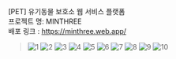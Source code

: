 [PET] 유기동물 보호소 웹 서비스 플랫폼 <br>
프로젝트 명: MINTHREE<br>
배포 링크 : https://minthree.web.app/

> ![1](https://private-user-images.githubusercontent.com/149347120/309606597-5b6b0baa-a58b-4731-abc3-e1e8fea4033f.jpg?jwt=eyJhbGciOiJIUzI1NiIsInR5cCI6IkpXVCJ9.eyJpc3MiOiJnaXRodWIuY29tIiwiYXVkIjoicmF3LmdpdGh1YnVzZXJjb250ZW50LmNvbSIsImtleSI6ImtleTUiLCJleHAiOjE3MDk1MTgwODIsIm5iZiI6MTcwOTUxNzc4MiwicGF0aCI6Ii8xNDkzNDcxMjAvMzA5NjA2NTk3LTViNmIwYmFhLWE1OGItNDczMS1hYmMzLWUxZThmZWE0MDMzZi5qcGc_WC1BbXotQWxnb3JpdGhtPUFXUzQtSE1BQy1TSEEyNTYmWC1BbXotQ3JlZGVudGlhbD1BS0lBVkNPRFlMU0E1M1BRSzRaQSUyRjIwMjQwMzA0JTJGdXMtZWFzdC0xJTJGczMlMkZhd3M0X3JlcXVlc3QmWC1BbXotRGF0ZT0yMDI0MDMwNFQwMjAzMDJaJlgtQW16LUV4cGlyZXM9MzAwJlgtQW16LVNpZ25hdHVyZT03NjI5YjJkZDI5ZTJjOGFmZTYzZTI3YzNmMzdkMTliZjhjNTIzNDBlNjQ4MGEwY2RiMjJlM2RiMDQ5ZWZhYzFmJlgtQW16LVNpZ25lZEhlYWRlcnM9aG9zdCZhY3Rvcl9pZD0wJmtleV9pZD0wJnJlcG9faWQ9MCJ9.pB0bUpAwNJsDQYzPP5TQ9SKdgDqTbZe1BHjmxew3lzw) ![2](https://private-user-images.githubusercontent.com/149347120/309606366-797ed64c-fd75-42a8-9bfb-29186a53c889.jpg?jwt=eyJhbGciOiJIUzI1NiIsInR5cCI6IkpXVCJ9.eyJpc3MiOiJnaXRodWIuY29tIiwiYXVkIjoicmF3LmdpdGh1YnVzZXJjb250ZW50LmNvbSIsImtleSI6ImtleTUiLCJleHAiOjE3MDk1MTgwODIsIm5iZiI6MTcwOTUxNzc4MiwicGF0aCI6Ii8xNDkzNDcxMjAvMzA5NjA2MzY2LTc5N2VkNjRjLWZkNzUtNDJhOC05YmZiLTI5MTg2YTUzYzg4OS5qcGc_WC1BbXotQWxnb3JpdGhtPUFXUzQtSE1BQy1TSEEyNTYmWC1BbXotQ3JlZGVudGlhbD1BS0lBVkNPRFlMU0E1M1BRSzRaQSUyRjIwMjQwMzA0JTJGdXMtZWFzdC0xJTJGczMlMkZhd3M0X3JlcXVlc3QmWC1BbXotRGF0ZT0yMDI0MDMwNFQwMjAzMDJaJlgtQW16LUV4cGlyZXM9MzAwJlgtQW16LVNpZ25hdHVyZT0xZmIxNGVmNDQ5MDg5MGJhNTk0ZmI0ZjZiNjRiYjYxMjJmYzdhYjgxYjQ5MzQ5MGFmOTE3OWY5OWE4Njk4ZGMxJlgtQW16LVNpZ25lZEhlYWRlcnM9aG9zdCZhY3Rvcl9pZD0wJmtleV9pZD0wJnJlcG9faWQ9MCJ9.kH_Y1MH2DrFSnbkEBujvLILypvXB2-wYOmC2o0-kkfY) ![3](https://private-user-images.githubusercontent.com/149347120/309606370-e616b5b2-19a4-488e-8400-12c218bfe042.jpg?jwt=eyJhbGciOiJIUzI1NiIsInR5cCI6IkpXVCJ9.eyJpc3MiOiJnaXRodWIuY29tIiwiYXVkIjoicmF3LmdpdGh1YnVzZXJjb250ZW50LmNvbSIsImtleSI6ImtleTUiLCJleHAiOjE3MDk1MTgwODIsIm5iZiI6MTcwOTUxNzc4MiwicGF0aCI6Ii8xNDkzNDcxMjAvMzA5NjA2MzcwLWU2MTZiNWIyLTE5YTQtNDg4ZS04NDAwLTEyYzIxOGJmZTA0Mi5qcGc_WC1BbXotQWxnb3JpdGhtPUFXUzQtSE1BQy1TSEEyNTYmWC1BbXotQ3JlZGVudGlhbD1BS0lBVkNPRFlMU0E1M1BRSzRaQSUyRjIwMjQwMzA0JTJGdXMtZWFzdC0xJTJGczMlMkZhd3M0X3JlcXVlc3QmWC1BbXotRGF0ZT0yMDI0MDMwNFQwMjAzMDJaJlgtQW16LUV4cGlyZXM9MzAwJlgtQW16LVNpZ25hdHVyZT02ZTNjYzVhZDAwODFkMGU1YjBjOGY0N2FlZTRhZTY3NTczNzRhY2I3ZTllYTVjZTNlOTBmZjg1ZWFjNTlhMWJhJlgtQW16LVNpZ25lZEhlYWRlcnM9aG9zdCZhY3Rvcl9pZD0wJmtleV9pZD0wJnJlcG9faWQ9MCJ9.g_QdEGSR_HXSlGi4f0A9hRTu9W6S5b0SEKquKoUx8fk) ![4](https://private-user-images.githubusercontent.com/149347120/309606375-f431f4b6-b497-4986-be31-36691360575e.jpg?jwt=eyJhbGciOiJIUzI1NiIsInR5cCI6IkpXVCJ9.eyJpc3MiOiJnaXRodWIuY29tIiwiYXVkIjoicmF3LmdpdGh1YnVzZXJjb250ZW50LmNvbSIsImtleSI6ImtleTUiLCJleHAiOjE3MDk1MTgwODIsIm5iZiI6MTcwOTUxNzc4MiwicGF0aCI6Ii8xNDkzNDcxMjAvMzA5NjA2Mzc1LWY0MzFmNGI2LWI0OTctNDk4Ni1iZTMxLTM2NjkxMzYwNTc1ZS5qcGc_WC1BbXotQWxnb3JpdGhtPUFXUzQtSE1BQy1TSEEyNTYmWC1BbXotQ3JlZGVudGlhbD1BS0lBVkNPRFlMU0E1M1BRSzRaQSUyRjIwMjQwMzA0JTJGdXMtZWFzdC0xJTJGczMlMkZhd3M0X3JlcXVlc3QmWC1BbXotRGF0ZT0yMDI0MDMwNFQwMjAzMDJaJlgtQW16LUV4cGlyZXM9MzAwJlgtQW16LVNpZ25hdHVyZT04YzdhZmQ4NDNmZTQyYjdlNjllOTUzNDEwMWQzNjJmOTljYzIzNzFjMDFhMDdkMzM3NTBlMjc2YzBhMzFmYjdmJlgtQW16LVNpZ25lZEhlYWRlcnM9aG9zdCZhY3Rvcl9pZD0wJmtleV9pZD0wJnJlcG9faWQ9MCJ9.EpwT031uCMYwRkSFGbR2SoPrxuJGtkgTmjhlSVyiunI) ![5](https://private-user-images.githubusercontent.com/149347120/309606377-0f63122f-a622-495e-aa05-2578ea3c5389.jpg?jwt=eyJhbGciOiJIUzI1NiIsInR5cCI6IkpXVCJ9.eyJpc3MiOiJnaXRodWIuY29tIiwiYXVkIjoicmF3LmdpdGh1YnVzZXJjb250ZW50LmNvbSIsImtleSI6ImtleTUiLCJleHAiOjE3MDk1MTgwODIsIm5iZiI6MTcwOTUxNzc4MiwicGF0aCI6Ii8xNDkzNDcxMjAvMzA5NjA2Mzc3LTBmNjMxMjJmLWE2MjItNDk1ZS1hYTA1LTI1NzhlYTNjNTM4OS5qcGc_WC1BbXotQWxnb3JpdGhtPUFXUzQtSE1BQy1TSEEyNTYmWC1BbXotQ3JlZGVudGlhbD1BS0lBVkNPRFlMU0E1M1BRSzRaQSUyRjIwMjQwMzA0JTJGdXMtZWFzdC0xJTJGczMlMkZhd3M0X3JlcXVlc3QmWC1BbXotRGF0ZT0yMDI0MDMwNFQwMjAzMDJaJlgtQW16LUV4cGlyZXM9MzAwJlgtQW16LVNpZ25hdHVyZT05OTdiM2UyYmQ0N2ZhMzNkMjk1ZTIwMDQxNjcxNGJhNTdiOTc5NjE0ZWZjYWFiNjIwMWM5NzVmMThiODBlOGRlJlgtQW16LVNpZ25lZEhlYWRlcnM9aG9zdCZhY3Rvcl9pZD0wJmtleV9pZD0wJnJlcG9faWQ9MCJ9.bjyAnhlvnUGy7G3CGPko3rw_bqm2ttQ5isX_FtEfF6k) ![6](https://private-user-images.githubusercontent.com/149347120/309606380-38e22904-157f-4c26-9434-d1cd5c8d1448.jpg?jwt=eyJhbGciOiJIUzI1NiIsInR5cCI6IkpXVCJ9.eyJpc3MiOiJnaXRodWIuY29tIiwiYXVkIjoicmF3LmdpdGh1YnVzZXJjb250ZW50LmNvbSIsImtleSI6ImtleTUiLCJleHAiOjE3MDk1MTgwODIsIm5iZiI6MTcwOTUxNzc4MiwicGF0aCI6Ii8xNDkzNDcxMjAvMzA5NjA2MzgwLTM4ZTIyOTA0LTE1N2YtNGMyNi05NDM0LWQxY2Q1YzhkMTQ0OC5qcGc_WC1BbXotQWxnb3JpdGhtPUFXUzQtSE1BQy1TSEEyNTYmWC1BbXotQ3JlZGVudGlhbD1BS0lBVkNPRFlMU0E1M1BRSzRaQSUyRjIwMjQwMzA0JTJGdXMtZWFzdC0xJTJGczMlMkZhd3M0X3JlcXVlc3QmWC1BbXotRGF0ZT0yMDI0MDMwNFQwMjAzMDJaJlgtQW16LUV4cGlyZXM9MzAwJlgtQW16LVNpZ25hdHVyZT1iODQ3ODVhMWQzZWZhMTgxZTY4NmE3NTZkZjIyYmJjYzIxNGI3MDkxMWQzNGIxZmMwMWQyZTNjOWYzM2VmNjdiJlgtQW16LVNpZ25lZEhlYWRlcnM9aG9zdCZhY3Rvcl9pZD0wJmtleV9pZD0wJnJlcG9faWQ9MCJ9.uCLEnumNU_MI1ev60X1Qt9R6cMmPnba0_RAX0uJcLdg) ![7](https://private-user-images.githubusercontent.com/149347120/309606381-7e30bef0-ca4e-4228-b917-464a59ed09a2.jpg?jwt=eyJhbGciOiJIUzI1NiIsInR5cCI6IkpXVCJ9.eyJpc3MiOiJnaXRodWIuY29tIiwiYXVkIjoicmF3LmdpdGh1YnVzZXJjb250ZW50LmNvbSIsImtleSI6ImtleTUiLCJleHAiOjE3MDk1MTgwODIsIm5iZiI6MTcwOTUxNzc4MiwicGF0aCI6Ii8xNDkzNDcxMjAvMzA5NjA2MzgxLTdlMzBiZWYwLWNhNGUtNDIyOC1iOTE3LTQ2NGE1OWVkMDlhMi5qcGc_WC1BbXotQWxnb3JpdGhtPUFXUzQtSE1BQy1TSEEyNTYmWC1BbXotQ3JlZGVudGlhbD1BS0lBVkNPRFlMU0E1M1BRSzRaQSUyRjIwMjQwMzA0JTJGdXMtZWFzdC0xJTJGczMlMkZhd3M0X3JlcXVlc3QmWC1BbXotRGF0ZT0yMDI0MDMwNFQwMjAzMDJaJlgtQW16LUV4cGlyZXM9MzAwJlgtQW16LVNpZ25hdHVyZT1lMWNlMWEwODMzYjM3NGNiYzE5YWJkYWVjZmNhMmRhNGM4YTQxNDJlYjI3ZTgzOGU3Y2YzNzgyNzg0ZTAzOTkwJlgtQW16LVNpZ25lZEhlYWRlcnM9aG9zdCZhY3Rvcl9pZD0wJmtleV9pZD0wJnJlcG9faWQ9MCJ9.ReQ-IezS1zh-u1qABi8NVAAAPMpftw42sIoNAfMIAvA) ![8](https://private-user-images.githubusercontent.com/149347120/309606390-b96ff53c-84c4-4599-8108-724ab59bb03a.jpg?jwt=eyJhbGciOiJIUzI1NiIsInR5cCI6IkpXVCJ9.eyJpc3MiOiJnaXRodWIuY29tIiwiYXVkIjoicmF3LmdpdGh1YnVzZXJjb250ZW50LmNvbSIsImtleSI6ImtleTUiLCJleHAiOjE3MDk1MTgwODIsIm5iZiI6MTcwOTUxNzc4MiwicGF0aCI6Ii8xNDkzNDcxMjAvMzA5NjA2MzkwLWI5NmZmNTNjLTg0YzQtNDU5OS04MTA4LTcyNGFiNTliYjAzYS5qcGc_WC1BbXotQWxnb3JpdGhtPUFXUzQtSE1BQy1TSEEyNTYmWC1BbXotQ3JlZGVudGlhbD1BS0lBVkNPRFlMU0E1M1BRSzRaQSUyRjIwMjQwMzA0JTJGdXMtZWFzdC0xJTJGczMlMkZhd3M0X3JlcXVlc3QmWC1BbXotRGF0ZT0yMDI0MDMwNFQwMjAzMDJaJlgtQW16LUV4cGlyZXM9MzAwJlgtQW16LVNpZ25hdHVyZT1lMjY3MzhjZjViYzcyN2MwMzU2ODU3ZTY3ZmMxMDQ3NGE0MzI2MDZjNjk5ZTdiZTFmNTliYjkxMmIwM2Q2Yjg4JlgtQW16LVNpZ25lZEhlYWRlcnM9aG9zdCZhY3Rvcl9pZD0wJmtleV9pZD0wJnJlcG9faWQ9MCJ9.N-XQL_9-ZgCHkqbqBM7GhhF-hmdPl9_j3bxm-NTge5s) ![9](https://private-user-images.githubusercontent.com/149347120/309606404-6fa47f69-85b0-44b1-be5c-3c9de13b8b96.jpg?jwt=eyJhbGciOiJIUzI1NiIsInR5cCI6IkpXVCJ9.eyJpc3MiOiJnaXRodWIuY29tIiwiYXVkIjoicmF3LmdpdGh1YnVzZXJjb250ZW50LmNvbSIsImtleSI6ImtleTUiLCJleHAiOjE3MDk1MTgwODIsIm5iZiI6MTcwOTUxNzc4MiwicGF0aCI6Ii8xNDkzNDcxMjAvMzA5NjA2NDA0LTZmYTQ3ZjY5LTg1YjAtNDRiMS1iZTVjLTNjOWRlMTNiOGI5Ni5qcGc_WC1BbXotQWxnb3JpdGhtPUFXUzQtSE1BQy1TSEEyNTYmWC1BbXotQ3JlZGVudGlhbD1BS0lBVkNPRFlMU0E1M1BRSzRaQSUyRjIwMjQwMzA0JTJGdXMtZWFzdC0xJTJGczMlMkZhd3M0X3JlcXVlc3QmWC1BbXotRGF0ZT0yMDI0MDMwNFQwMjAzMDJaJlgtQW16LUV4cGlyZXM9MzAwJlgtQW16LVNpZ25hdHVyZT0zNDI5YmU1NDNkYzM5ZTM5NDUxMmMxYmQyYTk1MGY2NmE4YmIyMjRiNjNkZmFjODc3ZDUwM2IyZTZmNGI4NzVhJlgtQW16LVNpZ25lZEhlYWRlcnM9aG9zdCZhY3Rvcl9pZD0wJmtleV9pZD0wJnJlcG9faWQ9MCJ9.IcEmNdlahl65V_Uo8HhvDn9BBjROB7TMixZDZVvLnQ4) ![10](https://private-user-images.githubusercontent.com/149347120/309606411-b259757d-078e-472e-9554-0873a1937612.jpg?jwt=eyJhbGciOiJIUzI1NiIsInR5cCI6IkpXVCJ9.eyJpc3MiOiJnaXRodWIuY29tIiwiYXVkIjoicmF3LmdpdGh1YnVzZXJjb250ZW50LmNvbSIsImtleSI6ImtleTUiLCJleHAiOjE3MDk1MTgwODIsIm5iZiI6MTcwOTUxNzc4MiwicGF0aCI6Ii8xNDkzNDcxMjAvMzA5NjA2NDExLWIyNTk3NTdkLTA3OGUtNDcyZS05NTU0LTA4NzNhMTkzNzYxMi5qcGc_WC1BbXotQWxnb3JpdGhtPUFXUzQtSE1BQy1TSEEyNTYmWC1BbXotQ3JlZGVudGlhbD1BS0lBVkNPRFlMU0E1M1BRSzRaQSUyRjIwMjQwMzA0JTJGdXMtZWFzdC0xJTJGczMlMkZhd3M0X3JlcXVlc3QmWC1BbXotRGF0ZT0yMDI0MDMwNFQwMjAzMDJaJlgtQW16LUV4cGlyZXM9MzAwJlgtQW16LVNpZ25hdHVyZT1kMGQ1MTk3Yzk2YzljOTkwZWFiNTc4NDk5ZWE1ZWFhY2NlMzgzZGM0YjQ3Mzk0N2JkNjI2YzYwOTE3MDg2OWE3JlgtQW16LVNpZ25lZEhlYWRlcnM9aG9zdCZhY3Rvcl9pZD0wJmtleV9pZD0wJnJlcG9faWQ9MCJ9.h-sirJga-shL84n8-6LsihsSyLv4Uuy2v7NgkT8CdG0)

